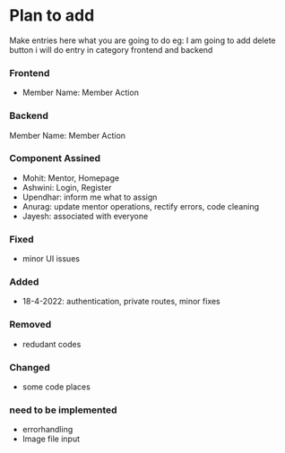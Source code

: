 # Plan to add

Make entries here what you are going to do
eg: I am going to add delete button i will do entry
in category frontend and backend

### Frontend

- Member Name: Member Action

### Backend

Member Name: Member Action

### Component Assined

- Mohit: Mentor, Homepage
- Ashwini: Login, Register
- Upendhar: inform me what to assign
- Anurag: update mentor operations, rectify errors, code cleaning
- Jayesh: associated with everyone

### Fixed

- minor UI issues

### Added

- 18-4-2022: authentication, private routes, minor fixes

### Removed

- redudant codes

### Changed

- some code places

### need to be implemented

- errorhandling
- Image file input

